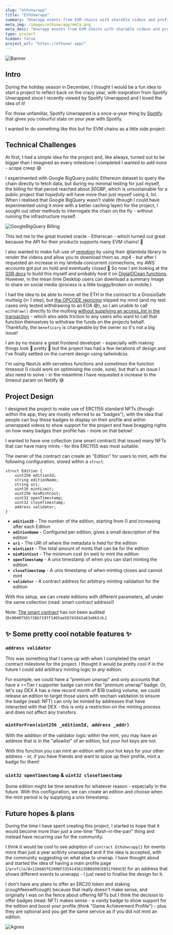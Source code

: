 ```yaml
---
slug: "ethunwrapp"
title: "EthUnwrapp"
summary: "Unwrapp events from EVM chains with sharable videos and profile pages"
meta_img: /images/ethunwrapp/meta.png
meta_desc: "Unwrapp events from EVM chains with sharable videos and profile pages"
type: project
hidden: false
project_url: "https://ethunwr.app/"
---
```


![Banner](./images/ethunwrapp/banner.png)
## Intro
During the holiday season in December, I thought I would be a fun idea to start a project to reflect back on the crazy year, with insipration from Spotify Unwrapped since I recently viewed by Spotify Unwrapped and I loved the idea of it!

For those unfamiliar, Spotify Unwrapped is a once-a-year thing by [Spotify](https://spotify.com) that gives you colourful stats on your year with Spotify.

I wanted to do something like this but for EVM chains as a little side project.

## Technical Challenges
At first, I had a simple idea for the project and, like always, turned out to be bigger than I imagined as every milestone I completed I wanted to add more - scope creep 😅

I experimented with Google BigQuery public Ethereum dataset to query the chain directly to fetch data, but during my minimal testing for just myself, the billing for that period reached about 30GBP, which is unsustainable for a public project that _hopefully_ will have more than just myself using it, lol. When I realised that Google BigQuery wasn't viable (though I could have experimented using it more with a better caching layer) for the project, I sought out other methods to interrogate the chain on the fly - without running the infrastructure myself. 

![GoogleBigQuery Billing](./images/ethunwrapp/googlebigquery.jpg)

This led me to the great trusted oracle - Etherscan - which turned out great because the API for their products supports many EVM chains! 🤩

I also wanted to make full-use of [remotion](https://www.remotion.dev/) by using their @lambda library to render the videos and allow you to download them as .mp4 - but after I requested an increase in my lambda concurrent connections, my AWS accounts got put on hold and eventually closed 😬 So now I am looking at the [SSR docs](https://www.remotion.dev/docs/ssr) to build this myself and probably host it on [DigialOCean functions](https://m.do.co/c/b1c2c28c6822). However, in the mean time Desktop users can download a summary image to share on social media (process is a little buggy/broken on mobile.)

I had the idea to be able to move all the ETH in the contract to a GnosisSafe multisig (in 1 step), but [the OPCODE repricing](https://consensys.net/diligence/blog/2019/09/stop-using-soliditys-transfer-now/) slipped my mind (and my test cases only tested withdrawing to an EOA 😅), so I am unable to call `withdraw()` directly to the multisig [without supplying an access_list in the transaction](https://eips.ethereum.org/EIPS/eip-2930) - which also adds friction to any users who want to call that function themselves to withdraw the funds on the projects behalf. Thankfully, the `beneficary` is changeable by the owner so it's not a big issue!

I am by no means a great frontend developer - especially with making things look 💅 pretty 💅 but the project has had a few iterations of design and I've finally settled on the current design using tailwindcss.

I'm using NextJs with serveless functions and _sometimes_ the function timesout (I could work on optimising the code, sure), but that's an issue I also need to solve - in the meantime I have requested a increase to the timeout param on Netlify 😅
## Project Design
I designed the project to make use of ERC1155 standard NFTs (though within the app, they are mostly referred to as "badges"), with the idea that people can buy these badges to display on their profile and within unwrapped videos to show support for the project and have bragging rights on how many badges their profile has - more on that below!

I wanted to have one collection (one smart contract) that issued many NFTs that can have many mints - for this ERC1155 was most suitable.

The owner of the contract can create an "Edition" for users to mint, with the following configuration, stored within a `struct`.

```sol
struct Edition {
    uint256 editionId;
    string editionName;
    string uri;
    uint16 mintLimit;  
    uint256 minMintCost;     
    uint32 openTimestamp;
    uint32 closeTimestamp;
    address validator;
}  
```

* **`editionID`** - The number of the edition, starting from 0 and increasing after each Edition
* **`editionName`** - Configured per edition, gives a small description of the edition
* **`uri`** - The URI of where the metadata is held for the edition
* **`mintLimit`** - The total amount of mints that can be for the edition
* **`minMintCost`** - The minimum cost (in wei) to mint the edition
* **`openTimestamp`** - A unix timestamp of when you can start minting the edition
* **`closeTimestamp`** - A unix timestamp of when minting closes and cannot mint
* **`validator`** - A contract address for arbitrary minting validation for the edition

With this setup, we can create editions with different parameters, all under the same collection (read: smart contract address!)

Note: [The smart contract](https://etherscan.io/address/0x90407565738b7197f1465ae56741042a63e062cb) has _not_ been audited (`0x90407565738b7197f1465ae56741042a63e062cb`.)

## ✨ Some pretty cool notable features ✨ 

### `address validator`

This was something that I came up with when I completed the smart contract milestone for the project. I thought it would be pretty cool if in the future I could add arbitrary minting logic to any edition. 

For example, we could have a "premium unwrap" and only accounts that have a >=Tier I supporter badge can mint the "premium unwrap" badge. Or, let's say DEX A has a new record month of $1B trading volume, we could release an edition to target those users with onchain validation to ensure the badge (read: NFT) can only be minted by addresses that have interacted with that DEX - this is only a restriction on the minting process and does not affect any transfers.

### `mintForFren(uint256 _editionId, address _addr)`

With the addition of the validator logic within the mint, you may have an address that is in the "allowlist" of an edition, but your hot keys are not. 

With this function you can mint an edition with your hot keys for your other address - or, if you have friends and want to spice up their profile, mint a badge for them!

### `uint32 openTimestamp` & `uint32 closeTimestamp`

Some edition might be time sensitive for whatever reason - especially in the future. With this configuration, we can create an edition and choose when the mint period is by supplying a unix timestamp.

## Future hopes & plans
During the time I have spent creating this project, I started to hope that it would become more than just a one-time "flash\-in\-the\-pan" thing and instead have recurring use for the community.

I think it would be cool to see adoption of `contract EthUnwrapp{}` for events more than just a year acitivty unwrapped and if the idea is accepted, with the community suggesting on what else to unwrap. I have thought about and started the idea of having a main profile page (`/profile/0x11b6A5fE2906F3354145613DB0d99CEB51f604C9`) for an address that shows different events to unwrapp - I just need to finalise the design for it.

I don't have any plans to offer an ERC20 token and staking (*cough*feeswtf*cough*) because that really doesn't make sense, and originally I was on the fence about offering NFTs but I think the decision to offer badges (read: NFT) makes sense - a vanity badge to show support for the edition and boost your profile (think "Game Achievement Profile") - plus they are optional and you get the same service as if you did not mint an edition.

![Agnes](./images/ethunwrapp/agnes.jpg "Big up to my cat, Agnes, for being my mascot and keeping me company on very late night programming sessions.")